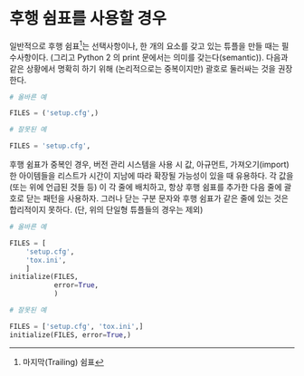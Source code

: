 # 후행 쉼표를 사용할 경우

일반적으로 후행 쉼표[^1]는 선택사항이나,
한 개의 요소를 갖고 있는 튜플을 만들 때는 필수사항이다.
(그리고 Python 2 의 print 문에서는 의미를 갖는다(semantic)).
다음과 같은 상황에서 명확히 하기 위해 (논리적으로는 중복이지만) 괄호로 둘러싸는 것을 권장한다.

```python
# 올바른 예

FILES = ('setup.cfg',)
```

```python
# 잘못된 예

FILES = 'setup.cfg',
```

후행 쉼표가 중복인 경우, 버전 관리 시스템을 사용 시
값, 아규먼트, 가져오기(import)한 아이템들을 리스트가
시간이 지남에 따라 확장될 가능성이 있을 때 유용하다.
각 값을 (또는 위에 언급된 것들 등) 이 각 줄에 배치하고,
항상 후행 쉼표를 추가한 다음 줄에 괄호로 닫는 패턴을 사용하자.
그러나 닫는 구분 문자와 후행 쉼표가 같은 줄에 있는 것은 합리적이지 못하다.
(단, 위의 단일형 튜플들의 경우는 제외)

```python
# 올바른 예

FILES = [
    'setup.cfg',
    'tox.ini',
    ]
initialize(FILES,
           error=True,
           )
```

```python
# 잘못된 예

FILES = ['setup.cfg', 'tox.ini',]
initialize(FILES, error=True,)
```

[^1]: 마지막(Trailing) 쉼표
